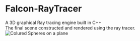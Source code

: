 # Falcon-RayTracer
A 3D graphical Ray tracing engine built in C++  
The final scene constructed and rendered using the ray tracer.![Colured Spheres on a plane](https://github.com/Puneeth-A-R/RayTracer/blob/main/images/Image.jpg?raw=true)
